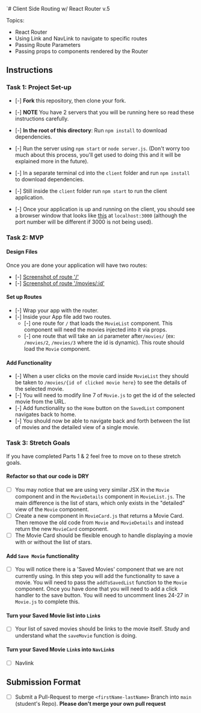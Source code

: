 `# Client Side Routing w/ React Router v.5

Topics:

* React Router
* Using Link and NavLink to navigate to specific routes
* Passing Route Parameters
* Passing props to components rendered by the Router

## Instructions

### Task 1: Project Set-up

* [-] **Fork** this repository, then clone your fork.
* [-] **NOTE** You have 2 servers that you will be running here so read these instructions carefully.
* [-] **In the root of this directory**: Run `npm install` to download dependencies.
* [-] Run the server using `npm start` or `node server.js`. (Don't worry too much about this process, you'll get used to doing this and it will be explained more in the future).
* [-] In a separate terminal cd into the `client` folder and run `npm install` to download dependencies.
* [-] Still inside the `client` folder run `npm start` to run the client application.

* [-] Once your application is up and running on the client, you should see a browser window that looks like [this](https://tk-assets.lambdaschool.com/c6b3e8d8-afe0-4663-82da-60b1de76f649_movies-home.png) at `localhost:3000` (although the port number will be different if 3000 is not being used).

### Task 2: MVP

#### Design Files

Once you are done your application will have two routes:

* [-] [Screenshot of route '/'](https://tk-assets.lambdaschool.com/b9ced241-681f-432a-9047-ef2ba7e34946_first-route.png)
* [-] [Screenshot of route '/movies/:id'](https://tk-assets.lambdaschool.com/06f9f448-2804-4b4a-9408-41904af96a4e_second-route.png)

#### Set up Routes

* [-] Wrap your app with the router.
* [-] Inside your App file add two routes.
  * [-] one route for `/` that loads the `MovieList` component. This component will need the movies injected into it via props.
  * [-] one route that will take an `id` parameter after`/movies/` (ex: `/movies/2`, `/movies/3` where the id is dynamic). This route should load the `Movie` component.

#### Add Functionality

* [-] When a user clicks on the movie card inside `MovieList` they should be taken to `/movies/{id of clicked movie here}` to see the details of the selected movie.
* [-] You will need to modify line 7 of `Movie.js` to get the id of the selected movie from the URL.
* [-] Add functionality so the `Home` button on the `SavedList` component navigates back to home.
* [-] You should now be able to navigate back and forth between the list of movies and the detailed view of a single movie.

### Task 3: Stretch Goals

If you have completed Parts 1 & 2 feel free to move on to these stretch goals.

#### Refactor so that our code is DRY

* [ ] You may notice that we are using very similar JSX in the `Movie` component and in the `MovieDetails` component in `MovieList.js`. The main difference is the list of stars, which only exists in the "detailed" view of the `Movie` component.
* [ ] Create a new component in `MovieCard.js` that returns a Movie Card. Then remove the old code from `Movie` and `MovieDetails` and instead return the new `MovieCard` component.
* [ ] The Movie Card should be flexible enough to handle displaying a movie with or without the list of stars.

#### Add `Save Movie` functionality

* [ ] You will notice there is a 'Saved Movies' component that we are not currently using. In this step you will add the functionality to save a movie. You will need to pass the `addToSavedList` function to the `Movie` component. Once you have done that you will need to add a click handler to the save button. You will need to uncomment lines 24-27 in `Movie.js` to complete this.

#### Turn your Saved Movie list into `Link`s

* [ ] Your list of saved movies should be links to the movie itself. Study and understand what the `saveMovie` function is doing.

#### Turn your Saved Movie `Link`s into `NavLink`s

* [ ] Navlink

## Submission Format

* [ ] Submit a Pull-Request to merge `<firstName-lastName>` Branch into `main` (student's  Repo). **Please don't merge your own pull request**
